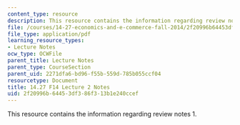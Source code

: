 ```yaml
---
content_type: resource
description: This resource contains the information regarding review notes 1.
file: /courses/14-27-economics-and-e-commerce-fall-2014/2f20996b64453df386f313b1e240ccef_MIT14_27F14_Lec2.pdf
file_type: application/pdf
learning_resource_types:
- Lecture Notes
ocw_type: OCWFile
parent_title: Lecture Notes
parent_type: CourseSection
parent_uid: 2271dfa6-bd96-f55b-559d-785b055ccf04
resourcetype: Document
title: 14.27 F14 Lecture 2 Notes
uid: 2f20996b-6445-3df3-86f3-13b1e240ccef
---
```

This resource contains the information regarding review notes 1.

